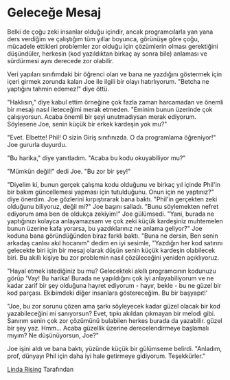 # Geleceğe Mesaj

Belki de çoğu zeki insanlar olduğu içindir, ancak programcılarla yan yana ders verdiğim ve çalıştığım tüm yıllar boyunca, görünüşe göre çoğu, mücadele ettikleri problemler zor olduğu için çözümlerin olması gerektiğini düşündüler, herkesin (kod yazıldıktan birkaç ay sonra bile) anlaması ve sürdürmesi aynı derecede zor olabilir.

Veri yapıları sınıfımdaki bir öğrenci olan ve bana ne yazdığını göstermek için içeri girmek zorunda kalan Joe ile ilgili bir olayı hatırlıyorum. "Betcha ne yaptığını tahmin edemez!" diye öttü.

"Haklısın," diye kabul ettim örneğine çok fazla zaman harcamadan ve önemli bir mesajı nasıl ileteceğimi merak etmeden. "Eminim bunun üzerinde çok çalışıyorsun. Acaba önemli bir şeyi unutmadıysan merak ediyorum. Söylesene Joe, senin küçük bir erkek kardeşin yok mu?"

"Evet. Elbette! Phil! O sizin Giriş sınıfınızda. O da programlama öğreniyor!" Joe gururla duyurdu.

"Bu harika," diye yanıtladım. "Acaba bu kodu okuyabiliyor mu?"

"Mümkün değil!" dedi Joe. "Bu zor bir şey!"

"Diyelim ki, bunun gerçek çalışma kodu olduğunu ve birkaç yıl içinde Phil'in bir bakım güncellemesi yapması için tutulduğunu. Onun için ne yaptınız?" diye önerdim. Joe gözlerini kırpıştırarak bana baktı. "Phil'in gerçekten zeki olduğunu biliyoruz, değil mi?" Joe başını salladı. "Bunu söylemekten nefret ediyorum ama ben de oldukça zekiyim!" Joe gülümsedi. "Yani, burada ne yaptığınızı kolayca anlayamazsam ve çok zeki küçük kardeşiniz muhtemelen bunun üzerine kafa yorarsa, bu yazdıklarınız ne anlama geliyor?" Joe koduna bana göründüğünden biraz farklı baktı. "Buna ne dersin, Ben senin arkadaş canlısı akıl hocanım" dedim en iyi sesimle, "Yazdığın her kod satırını gelecekte biri için bir mesaj olarak düşün senin küçük kardeşin olabilecek biri. Bu akıllı kişiye bu zor problemin nasıl çözüleceğini yeniden açıklıyoruz.

"Hayal etmek istediğiniz bu mu? Gelecekteki akıllı programcının kodunuzu görüp 'Vay! Bu harika! Burada ne yapıldığını çok iyi anlayabiliyorum ve ne kadar zarif bir şey olduğuna hayret ediyorum - hayır, bekle - bu ne güzel bir kod parçası. Ekibimdeki diğer insanlara göstereceğim. Bu bir başyapıt!'

"Joe, bu zor sorunu çözen ama şarkı söyleyecek kadar güzel olacak bir kod yazabileceğini mi sanıyorsun? Evet, tıpkı akıldan çıkmayan bir melodi gibi. Sanırım senin çok zor çözümünü bulabilen herkes burada da yazabilir. güzel bir şey yaz. Hmm... Acaba güzellik üzerine derecelendirmeye başlamalı mıyım? Ne düşünüyorsun, Joe?"

Joe işini aldı ve bana baktı, yüzünde küçük bir gülümseme belirdi. "Anladım, prof, dünyayı Phil için daha iyi hale getirmeye gidiyorum. Teşekkürler."

[Linda Rising](http://programmer.97things.oreilly.com/wiki/index.php/Linda_Rising) Tarafından